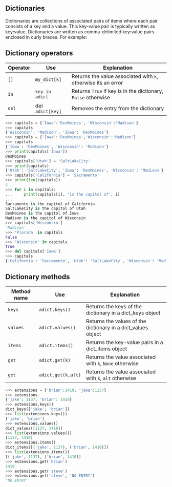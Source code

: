 ## Dictionaries

Dictionaries are collections of associated pairs of items where each pair consists of a key and a value. This key-value pair is typically written as key:value. Dictionaries are written as comma-delimited key:value pairs enclosed in curly braces. For example:

## Dictionary operators

| **Operator** | **Use**          | **Explanation**                                               |  
| ------------ | ---------------- | ------------------------------------------------------------- |  
| `[]`         | `my_dict[k]`     | Returns the value associated with `k`, otherwise its an error |  
| `in`         | `key in adict`   | Returns `True` if key is in the dictionary, `False` otherwise |  
| `del`        | del `adict[key]` | Removes the entry from the dictionary                         |

```python
>>> capitals = {'Iowa':'DesMoines', 'Wisconsin':'Madison'}
>>> capitals
{'Wisconsin': 'Madison', 'Iowa': 'DesMoines'}
>>> capitals = {'Iowa':'DesMoines','Wisconsin':'Madison'}
>>> capitals
{'Iowa': 'DesMoines', 'Wisconsin': 'Madison'}
>>> print(capitals['Iowa'])
DesMoines
>>> capitals['Utah'] = 'SaltLakeCity'
>>> print(capitals)
{'Utah': 'SaltLakeCity', 'Iowa': 'DesMoines', 'Wisconsin': 'Madison'}
>>> capitals['California'] = 'Sacramento'
>>> print(len(capitals))
4
>>> for i in capitals:
...     print(capitals[i], 'is the capitol of', i)
... 
Sacramento is the capitol of California
SaltLakeCity is the capitol of Utah
DesMoines is the capitol of Iowa
Madison is the capitol of Wisconsin
>>> capitals['Wisconsin']
'Madison'
>>> 'Florida' in capitals
False
>>> 'Wisconsin' in capitals
True
>>> del capitals['Iowa']
>>> capitals
{'California': 'Sacramento', 'Utah': 'SaltLakeCity', 'Wisconsin': 'Madison'}
```

## Dictionary methods

| **Method name** | **Use**            | **Explanation**                                              |  
| --------------- | ------------------ | ------------------------------------------------------------ |  
| `keys`          | `adict.keys()`     | Returns the keys of the dictionary in a dict_keys object     |  
| `values`        | `adict.values()`   | Returns the values of the dictionary in a dict_values object |  
| `items`         | `adict.items()`    | Returns the key-value pairs in a dict_items object           |  
| `get`           | `adict.get(k)`     | Returns the value associated with `k`, `None` otherwise      |  
| `get`           | `adict.get(k,alt)` | Returns the value associated with `k`, `alt` otherwise       |

```python
>>> extensions = {'brian':1410, 'jake':1137}
>>> extensions
{'jake': 1137, 'brian': 1410}
>>> extensions.keys()
dict_keys(['jake', 'brian'])
>>> list(extensions.keys())
['jake', 'brian']
>>> extensions.values()
dict_values([1137, 1410])
>>> list(extensions.values())
[1137, 1410]
>>> extensions.items()
dict_items([('jake', 1137), ('brian', 1410)])
>>> list(extensions.items())
[('jake', 1137), ('brian', 1410)]
>>> extensions.get('brian')
1410
>>> extensions.get('steve')
>>> extensions.get('steve', 'NO ENTRY')
'NO ENTRY'
```



